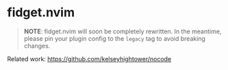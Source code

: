 # fidget.nvim

> **NOTE**: fidget.nvim will soon be completely rewritten. In the meantime,
> please pin your plugin config to the `legacy` tag to avoid breaking changes.

Related work: <https://github.com/kelseyhightower/nocode>
